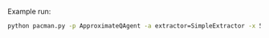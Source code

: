 Example run:
```sh
python pacman.py -p ApproximateQAgent -a extractor=SimpleExtractor -x 50 -n 60 -l mediumClassic
```